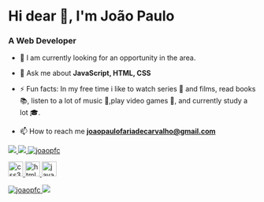 <h1 align="left">Hi dear 👋, I'm João Paulo</h1>
<h3 align="left">A Web Developer</h3>

- 🔭 I am currently looking for an opportunity in the area.

- 💬 Ask me about **JavaScript, HTML, CSS**

- ⚡ Fun facts: In my free time i like to watch series :movie_camera: and films, read books :books:, listen to a lot of music :guitar:,play video games :space_invader:, and currently study a lot :mortar_board:.

- 📫 How to reach me **joaopaulofariadecarvalho@gmail.com**


<p align = "left">
  <a href="mailto:joaopaulofariadecarvalho@gmail.com" alt="Gmail" target="_blank">
  <img src = "https://img.shields.io/badge/-Gmail-FF0000?style=flat-square&labelColor=FF0000&logo=gmail&logoColor=white&link=joaopaulofariadecarvalho@gmail.com" /> </a>

  <a href="https://www.linkedin.com/in/joaopfc" alt="Linkedin" target="_blank">
  <img src = "https://img.shields.io/badge/-Linkedin-0e76a8?style=flat-square&logo=Linkedin&logoColor=white&link=https://www.linkedin.com/in/joaopfc" /> </ a>

 
  <img src = "https://komarev.com/ghpvc/?username=joaopfc" alt = "joaopfc" /> 
</p>  

<p align="left">
  <img src="https://devicons.github.io/devicon/devicon.git/icons/css3/css3-original-wordmark.svg" alt="css3"  width="30" height="30"/>
  <img src="https://devicons.github.io/devicon/devicon.git/icons/html5/html5-original-wordmark.svg" alt="html5"  width="30" height="30"/>
  <img src="https://devicons.github.io/devicon/devicon.git/icons/javascript/javascript-original.svg" alt="javascript" width="30" height="30"/>
</p>
<p align="left">
  <img src="https://github-readme-stats.vercel.app/api?username=joaopfc&show_icons=true" alt="joaopfc"/> 
  <img src="https://github-readme-stats.vercel.app/api/top-langs/?username=joaopfc&layout=compact "/> 
</p>
